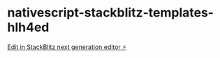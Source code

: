 # nativescript-stackblitz-templates-hlh4ed

[Edit in StackBlitz next generation editor ⚡️](https://stackblitz.com/~/github.com/MOAboelnaga/nativescript-stackblitz-templates-hlh4ed)